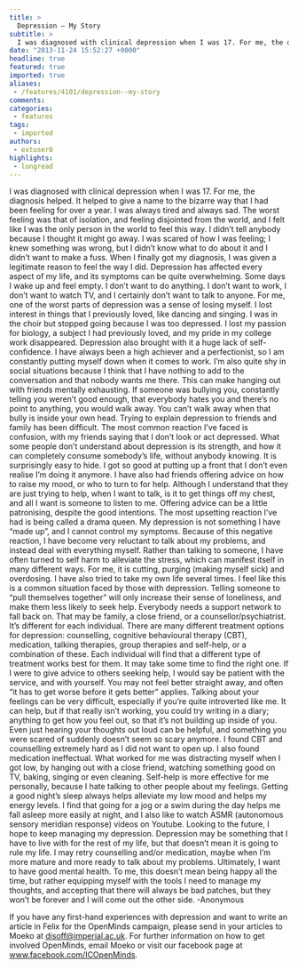 ```yaml
---
title: >
  Depression – ­My Story
subtitle: >
  I was diagnosed with clinical depression when I was 17. For me, the diagnosis helped. It helped to give a name to the bizarre way that I had been feeling for over a year.
date: "2013-11-24 15:52:27 +0000"
headline: true
featured: true
imported: true
aliases:
 - /features/4101/depression--my-story
comments:
categories:
 - features
tags:
 - imported
authors:
 - extuser0
highlights:
 - longread
---
```


I was diagnosed with clinical depression when I was 17. For me, the diagnosis helped. It helped to give a name to the bizarre way that I had been feeling for over a year. I was always tired and always sad. The worst feeling was that of isolation, and feeling disjointed from the world, and I felt like I was the only person in the world to feel this way. I didn’t tell anybody because I thought it might go away. I was scared of how I was feeling; I knew something was wrong, but I didn’t know what to do about it and I didn’t want to make a fuss. When I finally got my diagnosis, I was given a legitimate reason to feel the way I did.
 Depression has affected every aspect of my life, and its symptoms can be quite overwhelming. Some days I wake up and feel empty. I don’t want to do anything. I don’t want to work, I don’t want to watch TV, and I certainly don’t want to talk to anyone. For me, one of the worst parts of depression was a sense of losing myself. I lost interest in things that I previously loved, like dancing and singing. I was in the choir but stopped going because I was too depressed. I lost my passion for biology, a subject I had previously loved, and my pride in my college work disappeared. Depression also brought with it a huge lack of self-confidence. I have always been a high achiever and a perfectionist, so I am constantly putting myself down when it comes to work. I’m also quite shy in social situations because I think that I have nothing to add to the conversation and that nobody wants me there. This can make hanging out with friends mentally exhausting. If someone was bullying you, constantly telling you weren’t good enough, that everybody hates you and there’s no point to anything, you would walk away. You can’t walk away when that bully is inside your own head.
 Trying to explain depression to friends and family has been difficult. The most common reaction I’ve faced is confusion, with my friends saying that I don’t look or act depressed. What some people don’t understand about depression is its strength, and how it can completely consume somebody’s life, without anybody knowing. It is surprisingly easy to hide. I got so good at putting up a front that I don’t even realise I’m doing it anymore. I have also had friends offering advice on how to raise my mood, or who to turn to for help. Although I understand that they are just trying to help, when I want to talk, is it to get things off my chest, and all I want is someone to listen to me. Offering advice can be a little patronising, despite the good intentions. The most upsetting reaction I’ve had is being called a drama queen. My depression is not something I have “made up”, and I cannot control my symptoms. Because of this negative reaction, I have become very reluctant to talk about my problems, and instead deal with everything myself. Rather than talking to someone, I have often turned to self harm to alleviate the stress, which can manifest itself in many different ways. For me, it is cutting, purging (making myself sick) and overdosing. I have also tried to take my own life several times. I feel like this is a common situation faced by those with depression. Telling someone to “pull themselves together” will only increase their sense of loneliness, and make them less likely to seek help.
 Everybody needs a support network to fall back on. That may be family, a close friend, or a counsellor/psychiatrist. It’s different for each individual. There are many different treatment options for depression: counselling, cognitive behavioural therapy (CBT), medication, talking therapies, group therapies and self-help, or a combination of these. Each individual will find that a different type of treatment works best for them. It may take some time to find the right one. If I were to give advice to others seeking help, I would say be patient with the service, and with yourself. You may not feel better straight away, and often “it has to get worse before it gets better” applies. Talking about your feelings can be very difficult, especially if you’re quite introverted like me. It can help, but if that really isn’t working, you could try writing in a diary; anything to get how you feel out, so that it’s not building up inside of you. Even just hearing your thoughts out loud can be helpful, and something you were scared of suddenly doesn’t seem so scary anymore. I found CBT and counselling extremely hard as I did not want to open up. I also found medication ineffectual. What worked for me was distracting myself when I got low, by hanging out with a close friend, watching something good on TV, baking, singing or even cleaning. Self-help is more effective for me personally, because I hate talking to other people about my feelings. Getting a good night’s sleep always helps alleviate my low mood and helps my energy levels. I find that going for a jog or a swim during the day helps me fall asleep more easily at night, and I also like to watch ASMR (autonomous sensory meridian response) videos on Youtube.
 Looking to the future, I hope to keep managing my depression. Depression may be something that I have to live with for the rest of my life, but that doesn’t mean it is going to rule my life. I may retry counselling and/or medication, maybe when I’m more mature and more ready to talk about my problems. Ultimately, I want to have good mental health. To me, this doesn’t mean being happy all the time, but rather equipping myself with the tools I need to manage my thoughts, and accepting that there will always be bad patches, but they won’t be forever and I will come out the other side.
 -Anonymous

If you have any first-hand experiences with depression and want to write an article in Felix for the OpenMinds campaign, please send in your articles to Moeko at disoff@imperial.ac.uk. For further information on how to get involved OpenMinds, email Moeko or visit our facebook page at www.facebook.com/ICOpenMinds.
